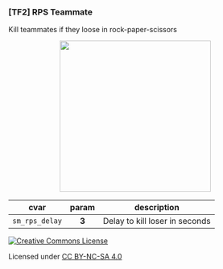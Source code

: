 ### [TF2] RPS Teammate

Kill teammates if they loose in rock-paper-scissors

<div align="center">
    <a href="https://github.com/KatsuteTF/RPS">
        <img src="https://raw.githubusercontent.com/KatsuteTF/RPS/main/RPS.gif" height="300">
    </a>
</div>

|cvar|param|description|
|---|:-:|---|
|`sm_rps_delay`|**3**|Delay to kill loser in seconds|

[![Creative Commons License](https://i.creativecommons.org/l/by-nc-sa/4.0/88x31.png)](http://creativecommons.org/licenses/by-nc-sa/4.0/)

Licensed under [CC BY-NC-SA 4.0](https://github.com/KatsuteTF/RPS/blob/main/LICENSE)